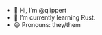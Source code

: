 - 👋 Hi, I’m @qlippert
- 🌱 I’m currently learning Rust.
- 😄 Pronouns: they/them

<!---
qlippert/qlippert is a ✨ special ✨ repository because its `README.md` (this file) appears on your GitHub profile.
You can click the Preview link to take a look at your changes.
--->
